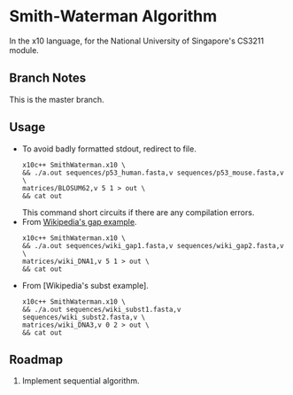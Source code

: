 # Smith-Waterman Algorithm
In the x10 language, for the National University of Singapore's CS3211 module.

## Branch Notes
This is the master branch.

## Usage
- To avoid badly formatted stdout, redirect to file.
  ```
  x10c++ SmithWaterman.x10 \
  && ./a.out sequences/p53_human.fasta,v sequences/p53_mouse.fasta,v \
  matrices/BLOSUM62,v 5 1 > out \
  && cat out
  ```
  This command short circuits if there are any compilation errors.
- From [Wikipedia's gap example].
  ```
  x10c++ SmithWaterman.x10 \
  && ./a.out sequences/wiki_gap1.fasta,v sequences/wiki_gap2.fasta,v \
  matrices/wiki_DNA1,v 5 1 > out \
  && cat out
  ```
- From [Wikipedia's subst example].
  ```
  x10c++ SmithWaterman.x10 \
  && ./a.out sequences/wiki_subst1.fasta,v sequences/wiki_subst2.fasta,v \
  matrices/wiki_DNA3,v 0 2 > out \
  && cat out
  ```

## Roadmap
1. Implement sequential algorithm.

[Wikipedia's gap example]: https://en.wikipedia.org/wiki/Smith%E2%80%93Waterman_algorithm#Gap_penalty_example
